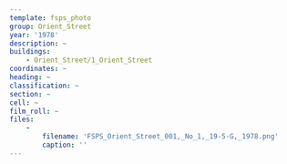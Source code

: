 ```yaml
---
template: fsps_photo
group: Orient_Street
year: '1978'
description: ~
buildings:
    - Orient_Street/1_Orient_Street
coordinates: ~
heading: ~
classification: ~
section: ~
cell: ~
film_roll: ~
files:
    -
        filename: 'FSPS_Orient_Street_001,_No_1,_19-5-G,_1978.png'
        caption: ''
---
```

